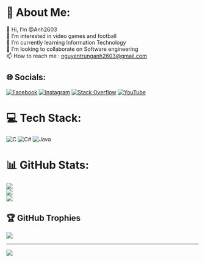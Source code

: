 # 💫 About Me:
👋 Hi, I’m @Anh2603<br>👀 I’m interested in video games and football<br>🌱 I’m currently learning Information Technology<br>💞️ I’m looking to collaborate on Software engineering<br>📫 How to reach me : nguyentrunganh2603@gmail.com


## 🌐 Socials:
[![Facebook](https://img.shields.io/badge/Facebook-%231877F2.svg?logo=Facebook&logoColor=white)](https://facebook.com/https://www.facebook.com/profile.php?id=100012902345231) [![Instagram](https://img.shields.io/badge/Instagram-%23E4405F.svg?logo=Instagram&logoColor=white)](https://instagram.com/https://www.instagram.com/anh.nt_26?fbclid=IwZXh0bgNhZW0CMTAAAR2Ep6ixQyoaW1YjFx-VdvURa9sb_45VXdq1YxEjjdIouJ3PoJz-8hudwew_aem_FIuvtQUZeMJ8Y1n-lrWCcw) [![Stack Overflow](https://img.shields.io/badge/-Stackoverflow-FE7A16?logo=stack-overflow&logoColor=white)](https://stackoverflow.com/users/https://stackoverflow.com/users/edit/28363632) [![YouTube](https://img.shields.io/badge/YouTube-%23FF0000.svg?logo=YouTube&logoColor=white)](https://youtube.com/@3q9FAnNYTgY1Wrp6uULrzA) 

# 💻 Tech Stack:
![C](https://img.shields.io/badge/c-%2300599C.svg?style=for-the-badge&logo=c&logoColor=white) ![C#](https://img.shields.io/badge/c%23-%23239120.svg?style=for-the-badge&logo=csharp&logoColor=white) ![Java](https://img.shields.io/badge/java-%23ED8B00.svg?style=for-the-badge&logo=openjdk&logoColor=white)
# 📊 GitHub Stats:
![](https://github-readme-stats.vercel.app/api?username=Anh2603&theme=dark&hide_border=false&include_all_commits=false&count_private=false)<br/>
![](https://github-readme-streak-stats.herokuapp.com/?user=Anh2603&theme=dark&hide_border=false)<br/>
![](https://github-readme-stats.vercel.app/api/top-langs/?username=Anh2603&theme=dark&hide_border=false&include_all_commits=false&count_private=false&layout=compact)

## 🏆 GitHub Trophies
![](https://github-profile-trophy.vercel.app/?username=Anh2603&theme=radical&no-frame=false&no-bg=true&margin-w=4)

---
[![](https://visitcount.itsvg.in/api?id=Anh2603&icon=6&color=1)](https://visitcount.itsvg.in)

<!-- Proudly created with GPRM ( https://gprm.itsvg.in ) -->

<!---
Anh2603/Anh2603 is a ✨ special ✨ repository because its `README.md` (this file) appears on your GitHub profile.
You can click the Preview link to take a look at your changes.
--->
